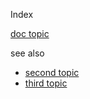 Index

[doc topic](/_docs/docs01.html)

see also
* [second topic](second/topic2.md)
* [third topic](/docs/third/topic3)
